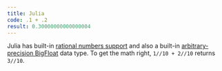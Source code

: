 ```yaml
---
title: Julia
code: .1 + .2
result: 0.30000000000000004
---
```


Julia has built-in [rational numbers support][1] and also a built-in
[arbitrary-precision BigFloat][2] data type. To get the math right, `1//10 +
2//10` returns `3//10`.

[1]: https://docs.julialang.org/en/v1/manual/complex-and-rational-numbers/#Rational-Numbers-1
[2]: https://docs.julialang.org/en/v1/manual/integers-and-floating-point-numbers/#Arbitrary-Precision-Arithmetic-1
